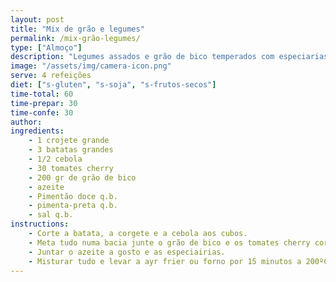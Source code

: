 ```yaml
---
layout: post
title: "Mix de grão e legumes"
permalink: /mix-grão-legumes/
type: ["Almoço"]
description: "Legumes assados e grão de bico temperados com especiarias"
image: "/assets/img/camera-icon.png"
serve: 4 refeições
diet: ["s-gluten", "s-soja", "s-frutos-secos"]
time-total: 60
time-prepar: 30
time-confe: 30
author: 
ingredients:
    - 1 crojete grande
    - 3 batatas grandes
    - 1/2 cebola
    - 30 tomates cherry
    - 200 gr de grão de bico
    - azeite
    - Pimentão doce q.b.
    - pimenta-preta q.b.
    - sal q.b.
instructions:
    - Corte a batata, a corgete e a cebola aos cubos.
    - Meta tudo numa bacia junte o grão de bico e os tomates cherry cortado em metades.
    - Juntar o azeite a gosto e as especiairias.
    - Misturar tudo e levar a ayr frier ou forno por 15 minutos a 200ºC
---
```

